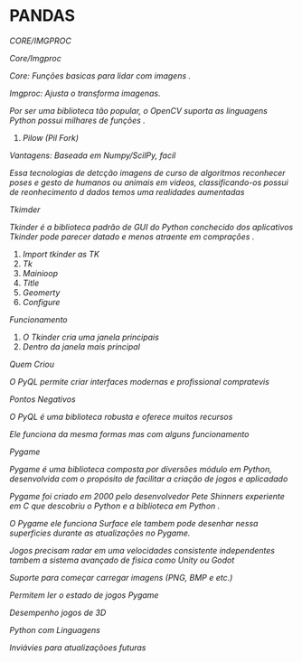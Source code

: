# PANDAS
  *CORE/IMGPROC*

*Core/Imgproc*

*Core: Funções basicas para lidar com imagens .*

*Imgproc: Ajusta o transforma imagenas.*

*Por ser uma biblioteca tão popular, o OpenCV suporta as linguagens Python possui milhares de funções .*

1. *Pilow  (Pil Fork)*

*Vantagens: Baseada em Numpy/ScilPy, facil*

*Essa tecnologias de detcção imagens de curso de algoritmos reconhecer  poses e gesto de humanos ou animais em videos, classificando-os possui de reonhecimento d dados temos uma realidades aumentadas* 

*Tkimder* 

*Tkinder é a biblioteca padrão de GUI do Python conchecido dos aplicativos Tkinder pode parecer datado e menos atraente em comprações .*

1. *Import tkinder as TK* 
2. *Tk*
3. *Mainioop* 
4. *Title*
5. *Geomerty*
6. *Configure* 

*Funcionamento* 

1. *O Tkinder cria uma janela principais* 
2. *Dentro da janela mais principal* 

*Quem Criou* 

*O PyQL permite criar interfaces modernas e profissional compratevis* 

*Pontos Negativos* 

*O PyQL é uma biblioteca robusta e oferece muitos recursos* 

*Ele funciona da mesma formas mas com alguns funcionamento* 

*Pygame* 

*Pygame é uma biblioteca composta por diversões módulo em Python, desenvolvida com o propósito de facilitar a criação de jogos e aplicadado* 

*Pygame foi criado em 2000 pelo desenvolvedor Pete Shinners experiente em C que descobriu o Python e a biblioteca em Python .*

*O Pygame ele  funciona Surface ele tambem pode  desenhar nessa superficies  durante as atualizações no Pygame.*

*Jogos precisam radar em uma velocidades consistente independentes tambem a sistema  avançado de fisica como Unity ou Godot* 

*Suporte para começar carregar imagens (PNG, BMP e etc.)*

*Permitem ler o estado de jogos  Pygame* 

*Desempenho jogos de* *3D*

*Python com Linguagens* 

*Inviávies para atualizaçõoes futuras*
